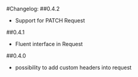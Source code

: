 #Changelog:
##0.4.2
- Support for PATCH Request

##0.4.1
- Fluent interface in Request

##0.4.0
- possibility to add custom headers into request
